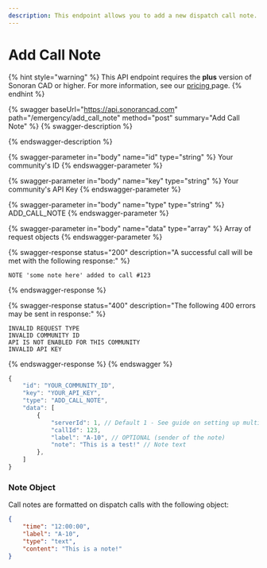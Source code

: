 ```yaml
---
description: This endpoint allows you to add a new dispatch call note.
---
```


# Add Call Note

{% hint style="warning" %}
This API endpoint requires the **plus** version of Sonoran CAD or higher. For more information, see our [pricing ](../../../../../pricing/faq/)page.
{% endhint %}

{% swagger baseUrl="https://api.sonorancad.com" path="/emergency/add_call_note" method="post" summary="Add Call Note" %}
{% swagger-description %}

{% endswagger-description %}

{% swagger-parameter in="body" name="id" type="string" %}
Your community's ID
{% endswagger-parameter %}

{% swagger-parameter in="body" name="key" type="string" %}
Your community's API Key
{% endswagger-parameter %}

{% swagger-parameter in="body" name="type" type="string" %}
ADD_CALL_NOTE
{% endswagger-parameter %}

{% swagger-parameter in="body" name="data" type="array" %}
Array of request objects
{% endswagger-parameter %}

{% swagger-response status="200" description="A successful call will be met with the following response:" %}
```
NOTE 'some note here' added to call #123
```
{% endswagger-response %}

{% swagger-response status="400" description="The following 400 errors may be sent in response:" %}
```http
INVALID REQUEST TYPE
INVALID COMMUNITY ID
API IS NOT ENABLED FOR THIS COMMUNITY
INVALID API KEY
```
{% endswagger-response %}
{% endswagger %}

```javascript
{
    "id": "YOUR_COMMUNITY_ID",
    "key": "YOUR_API_KEY",
    "type": "ADD_CALL_NOTE",
    "data": [
        {
            "serverId": 1, // Default 1 - See guide on setting up multiple servers
            "callId": 123,
            "label": "A-10", // OPTIONAL (sender of the note)
            "note": "This is a test!" // Note text
        },
    ]
}
```

### Note Object

Call notes are formatted on dispatch calls with the following object:

```json
{
    "time": "12:00:00",
    "label": "A-10",
    "type": "text",
    "content": "This is a note!"
}
```
